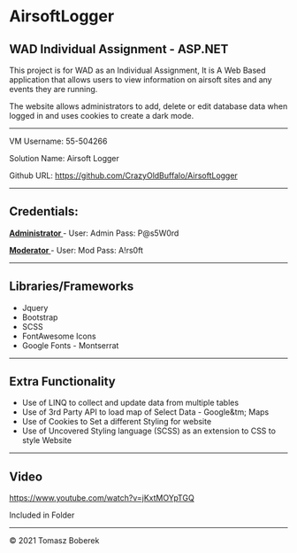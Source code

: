 # AirsoftLogger

## WAD Individual Assignment - ASP.NET ##

This project is for WAD as an Individual Assignment, It is A Web Based application that allows users to view information on airsoft sites and any events they are running.

The website allows administrators to add, delete or edit database data when logged in and uses cookies to create a dark mode.

<hr /> 

VM Username: 55-504266

Solution Name: Airsoft Logger

Github URL: https://github.com/CrazyOldBuffalo/AirsoftLogger

<hr />

<h2> Credentials: </h2>

<b> <u> Administrator </u> </b> - User: Admin      Pass: P@s5W0rd

<b> <u> Moderator </u> </b> - User: Mod      Pass: A!rs0ft

<hr />

<h2> Libraries/Frameworks </h2>

<ul>
  <li> Jquery </li>
  <li> Bootstrap </li>
  <li> SCSS </li>
  <li> FontAwesome Icons</li>
  <li> Google Fonts - Montserrat</li>
</ul>

<hr />

<h2> Extra Functionality </h2>

<ul>
  <li> Use of LINQ to collect and update data from multiple tables </li>
  <li> Use of 3rd Party API to load map of Select Data - Google&tm; Maps </li>
  <li> Use of Cookies to Set a different Styling for website </li>
  <li> Use of Uncovered Styling language (SCSS) as an extension to CSS to style Website </li>
</ul>

<hr />

<h2> Video </h2>

https://www.youtube.com/watch?v=jKxtMOYpTGQ
  
Included in Folder

<hr />

&copy; 2021 Tomasz Boberek

